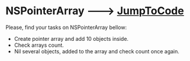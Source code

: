 # NSPointerArray ---> [JumpToCode](https://github.com/dimatarelkin/NSPointerArray/blob/master/ClassroomNSPointerArray/ClassroomNSPointerArray/main.m)
Please, find your tasks on NSPointerArray bellow:
- Create pointer array and add 10 objects inside.
- Check arrays count.
- Nil several objects, added to the array and check count once again.
